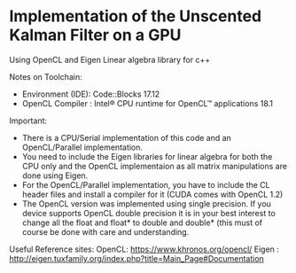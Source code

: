 # Implementation of the Unscented Kalman Filter on a GPU
Using OpenCL and Eigen Linear algebra library for c++

Notes on Toolchain:

* Environment (IDE): Code::Blocks 17.12
*	OpenCL Compiler  : Intel® CPU runtime for OpenCL™ applications 18.1

Important:

* There is a CPU/Serial implementation of this code and an OpenCL/Parallel implementation. 
* You need to include the Eigen libraries for linear algebra for both the CPU only and the OpenCL implementaion as all matrix manipulations are done using Eigen.
* For the OpenCL/Parallel implementation, you have to include the CL header files and install a compiler for it (CUDA comes with OpenCL 1.2)
* The OpenCL version was implemented using single precision. If you device supports OpenCL double precision it is in your best interest to change all the float and float* to double and double* (this must of course be done with care and understanding.

Useful Reference sites:
OpenCL: https://www.khronos.org/opencl/
Eigen : http://eigen.tuxfamily.org/index.php?title=Main_Page#Documentation


